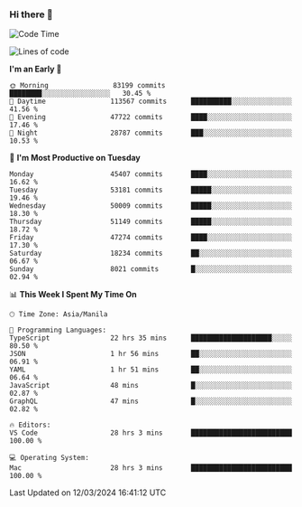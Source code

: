 ### Hi there 👋

<!--START_SECTION:waka-->
![Code Time](http://img.shields.io/badge/Code%20Time-4%2C948%20hrs%2020%20mins-blue)

![Lines of code](https://img.shields.io/badge/From%20Hello%20World%20I%27ve%20Written-118.3%20million%20lines%20of%20code-blue)

**I'm an Early 🐤** 

```text
🌞 Morning                83199 commits       ████████░░░░░░░░░░░░░░░░░   30.45 % 
🌆 Daytime                113567 commits      ██████████░░░░░░░░░░░░░░░   41.56 % 
🌃 Evening                47722 commits       ████░░░░░░░░░░░░░░░░░░░░░   17.46 % 
🌙 Night                  28787 commits       ███░░░░░░░░░░░░░░░░░░░░░░   10.53 % 
```
📅 **I'm Most Productive on Tuesday** 

```text
Monday                   45407 commits       ████░░░░░░░░░░░░░░░░░░░░░   16.62 % 
Tuesday                  53181 commits       █████░░░░░░░░░░░░░░░░░░░░   19.46 % 
Wednesday                50009 commits       █████░░░░░░░░░░░░░░░░░░░░   18.30 % 
Thursday                 51149 commits       █████░░░░░░░░░░░░░░░░░░░░   18.72 % 
Friday                   47274 commits       ████░░░░░░░░░░░░░░░░░░░░░   17.30 % 
Saturday                 18234 commits       ██░░░░░░░░░░░░░░░░░░░░░░░   06.67 % 
Sunday                   8021 commits        █░░░░░░░░░░░░░░░░░░░░░░░░   02.94 % 
```


📊 **This Week I Spent My Time On** 

```text
🕑︎ Time Zone: Asia/Manila

💬 Programming Languages: 
TypeScript               22 hrs 35 mins      ████████████████████░░░░░   80.50 % 
JSON                     1 hr 56 mins        ██░░░░░░░░░░░░░░░░░░░░░░░   06.91 % 
YAML                     1 hr 51 mins        ██░░░░░░░░░░░░░░░░░░░░░░░   06.64 % 
JavaScript               48 mins             █░░░░░░░░░░░░░░░░░░░░░░░░   02.87 % 
GraphQL                  47 mins             █░░░░░░░░░░░░░░░░░░░░░░░░   02.82 % 

🔥 Editors: 
VS Code                  28 hrs 3 mins       █████████████████████████   100.00 % 

💻 Operating System: 
Mac                      28 hrs 3 mins       █████████████████████████   100.00 % 
```


 Last Updated on 12/03/2024 16:41:12 UTC
<!--END_SECTION:waka-->


<!--
**rad182/rad182** is a ✨ _special_ ✨ repository because its `README.md` (this file) appears on your GitHub profile.

Here are some ideas to get you started:

- 🔭 I’m currently working on ...
- 🌱 I’m currently learning ...
- 👯 I’m looking to collaborate on ...
- 🤔 I’m looking for help with ...
- 💬 Ask me about ...
- 📫 How to reach me: ...
- 😄 Pronouns: ...
- ⚡ Fun fact: ...
-->
